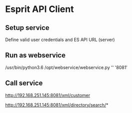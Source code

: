 # Esprit API Client

## Setup service

Define valid user credentials and ES API URL (server)

## Run as webservice

/usr/bin/python3.6 /opt/webservice/webservice.py '' '8081'

## Call service

http://192.168.251.145:8081/xml/customer

http://192.168.251.145:8081/xml/directory/search/*

